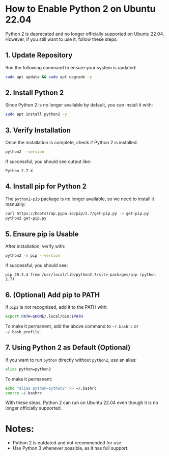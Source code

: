 # How to Enable Python 2 on Ubuntu 22.04

Python 2 is deprecated and no longer officially supported on Ubuntu 22.04.  
However, if you still want to use it, follow these steps:

## 1. Update Repository
Run the following command to ensure your system is updated:
```bash
sudo apt update && sudo apt upgrade -y
```

## 2. Install Python 2
Since Python 2 is no longer available by default, you can install it with:
```bash
sudo apt install python2 -y
```

## 3. Verify Installation
Once the installation is complete, check if Python 2 is installed:
```bash
python2 --version
```
If successful, you should see output like:
```
Python 2.7.X
```

## 4. Install pip for Python 2
The `python2-pip` package is no longer available, so we need to install it manually:
```bash
curl https://bootstrap.pypa.io/pip/2.7/get-pip.py -o get-pip.py
python2 get-pip.py
```

## 5. Ensure pip is Usable
After installation, verify with:
```bash
python2 -m pip --version
```
If successful, you should see:
```
pip 20.3.4 from /usr/local/lib/python2.7/site-packages/pip (python 2.7)
```

## 6. (Optional) Add pip to PATH
If `pip2` is not recognized, add it to the PATH with:
```bash  
export PATH=$HOME/.local/bin:$PATH
```
To make it permanent, add the above command to `~/.bashrc` or `~/.bash_profile`.

## 7. Using Python 2 as Default (Optional)
If you want to run `python` directly without `python2`, use an alias:
```bash
alias python=python2
```
To make it permanent:
```bash
echo "alias python=python2" >> ~/.bashrc
source ~/.bashrc
```

With these steps, Python 2 can run on Ubuntu 22.04 even though it is no longer officially supported.

# Notes:
- Python 2 is outdated and not recommended for use.
- Use Python 3 whenever possible, as it has full support.

